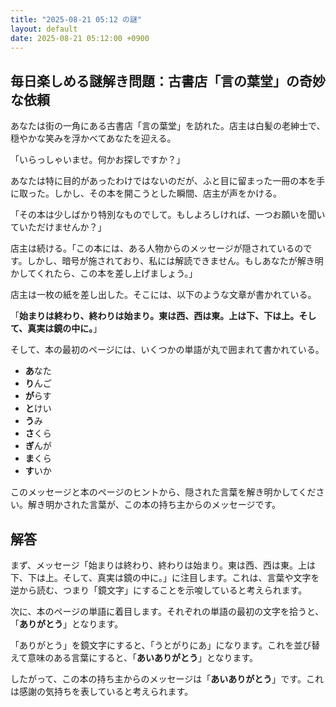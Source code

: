 ```yaml
---
title: "2025-08-21 05:12 の謎"
layout: default
date: 2025-08-21 05:12:00 +0900
---
```

## 毎日楽しめる謎解き問題：古書店「言の葉堂」の奇妙な依頼

あなたは街の一角にある古書店「言の葉堂」を訪れた。店主は白髪の老紳士で、穏やかな笑みを浮かべてあなたを迎える。

「いらっしゃいませ。何かお探しですか？」

あなたは特に目的があったわけではないのだが、ふと目に留まった一冊の本を手に取った。しかし、その本を開こうとした瞬間、店主が声をかける。

「その本は少しばかり特別なものでして。もしよろしければ、一つお願いを聞いていただけませんか？」

店主は続ける。「この本には、ある人物からのメッセージが隠されているのです。しかし、暗号が施されており、私には解読できません。もしあなたが解き明かしてくれたら、この本を差し上げましょう。」

店主は一枚の紙を差し出した。そこには、以下のような文章が書かれている。

「**始まりは終わり、終わりは始まり。東は西、西は東。上は下、下は上。そして、真実は鏡の中に。**」

そして、本の最初のページには、いくつかの単語が丸で囲まれて書かれている。

*   **あ**なた
*   **り**んご
*   **が**らす
*   **と**けい
*   **う**み
*   **さ**くら
*   **ぎ**んが
*   **ま**くら
*   **す**いか

このメッセージと本のページのヒントから、隠された言葉を解き明かしてください。解き明かされた言葉が、この本の持ち主からのメッセージです。

## 解答

まず、メッセージ「始まりは終わり、終わりは始まり。東は西、西は東。上は下、下は上。そして、真実は鏡の中に。」に注目します。これは、言葉や文字を逆から読む、つまり「鏡文字」にすることを示唆していると考えられます。

次に、本のページの単語に着目します。それぞれの単語の最初の文字を拾うと、「**ありがとう**」となります。

「ありがとう」を鏡文字にすると、「うとがりにあ」になります。これを並び替えて意味のある言葉にすると、「**あいありがとう**」となります。

したがって、この本の持ち主からのメッセージは「**あいありがとう**」です。これは感謝の気持ちを表していると考えられます。
